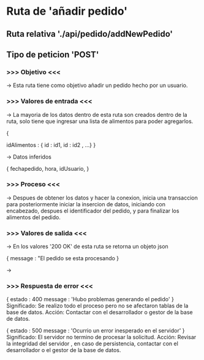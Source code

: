 # Ruta de 'añadir pedido'

## Ruta relativa './api/pedido/addNewPedido'

## Tipo de peticion 'POST'

### >>> Objetivo <<<

-> Esta ruta tiene como objetivo añadir un pedido hecho por un usuario.

### >>> Valores de entrada <<<

-> La mayoria de los datos dentro de esta ruta son creados dentro de la ruta, solo tiene que ingresar una lista de alimentos para poder agregarlos.

{

  idAlimentos : { id : id1, id : id2 , ...}
}

-> Datos inferidos

{
  fechapedido,
  hora,
  idUsuario,
} 

### >>> Proceso <<<

-> Despues de obtener los datos y hacer la conexion, inicia una transaccion para posteriormente iniciar la insercion de datos, iniciando con encabezado, despues el identificador del pedido, y para finalizar los alimentos del pedido.

### >>> Valores de salida <<<

-> En los valores '200 OK' de esta ruta se retorna un objeto json

{
  message : "El pedido se esta procesando
}

-> 

### >>> Respuesta de error <<<

{
estado : 400
message : 'Hubo problemas generando el pedido'
}
Significado: Se realizo todo el proceso pero no se afectaron tablas de la base de datos. 
Acción: Contactar con el desarrollador o gestor de la base de datos.

{
estado : 500
message : 'Ocurrio un error inesperado en el servidor'
}
Significado: El servidor no termino de procesar la solicitud. 
Acción: Revisar la integridad del servidor , en caso de persistencia, contactar con el desarrollador o el gestor de la base de datos.
